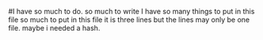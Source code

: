 #I have so much to do.  so much to write
I have so many things to put in this file
so much to put in this file it is three lines but the lines may only be one file.
maybe i needed a hash.
